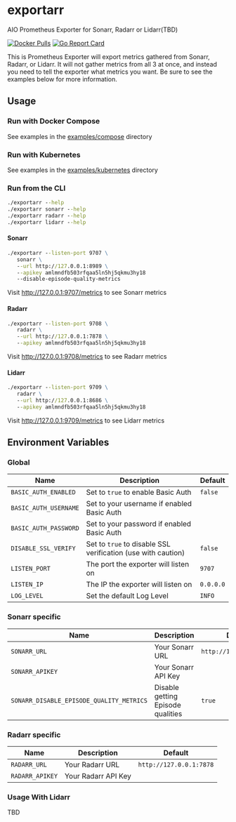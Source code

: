 # exportarr

AIO Prometheus Exporter for Sonarr, Radarr or Lidarr(TBD)

[![Docker Pulls](https://img.shields.io/docker/pulls/onedr0p/exportarr)](https://hub.docker.com/r/onedr0p/exportarr)
[![Go Report Card](https://goreportcard.com/badge/github.com/onedr0p/exportarr)](https://goreportcard.com/report/github.com/onedr0p/exportarr)

This is Prometheus Exporter will export metrics gathered from Sonarr, Radarr, or Lidarr. It will not gather metrics from all 3 at once, and instead you need to tell the exporter what metrics you want. Be sure to see the examples below for more information.

## Usage

### Run with Docker Compose

See examples in the [examples/compose](./examples/compose/) directory

### Run with Kubernetes

See examples in the [examples/kubernetes](./examples/kubernetes/) directory

### Run from the CLI

```cmd
./exportarr --help
./exportarr sonarr --help
./exportarr radarr --help
./exportarr lidarr --help
```

#### Sonarr

```cmd
./exportarr --listen-port 9707 \
   sonarr \
   --url http://127.0.0.1:8989 \
   --apikey amlmndfb503rfqaa5ln5hj5qkmu3hy18
   --disable-episode-quality-metrics
```

Visit http://127.0.0.1:9707/metrics to see Sonarr metrics

#### Radarr

```cmd
./exportarr --listen-port 9708 \
   radarr \
   --url http://127.0.0.1:7878 \
   --apikey amlmndfb503rfqaa5ln5hj5qkmu3hy18
```

Visit http://127.0.0.1:9708/metrics to see Radarr metrics

#### Lidarr

```cmd
./exportarr --listen-port 9709 \
   radarr \
   --url http://127.0.0.1:8686 \
   --apikey amlmndfb503rfqaa5ln5hj5qkmu3hy18
```

Visit http://127.0.0.1:9709/metrics to see Lidarr metrics

## Environment Variables

### Global

|Name                        |Description                                                  |Default                |
|----------------------------|-------------------------------------------------------------|-----------------------|
|`BASIC_AUTH_ENABLED`        |Set to `true` to enable Basic Auth                           |`false`                |
|`BASIC_AUTH_USERNAME`       |Set to your username if enabled Basic Auth                   |                       |
|`BASIC_AUTH_PASSWORD`       |Set to your password if enabled Basic Auth                   |                       |
|`DISABLE_SSL_VERIFY`        |Set to `true` to disable SSL verification (use with caution) |`false`                |
|`LISTEN_PORT`               |The port the exporter will listen on                         |`9707`                 |
|`LISTEN_IP`                 |The IP the exporter will listen on                           |`0.0.0.0`              |
|`LOG_LEVEL`                 |Set the default Log Level                                    |`INFO`                 |

### Sonarr specific

|Name                                    |Description                                                  |Default                |
|----------------------------------------|-------------------------------------------------------------|-----------------------|
|`SONARR_URL`                            |Your Sonarr URL                                              |`http://127.0.0.1:8989`|
|`SONARR_APIKEY`                         |Your Sonarr API Key                                          |                       |
|`SONARR_DISABLE_EPISODE_QUALITY_METRICS`|Disable getting Episode qualities                            |`true`                 |

### Radarr specific

|Name                        |Description                                                  |Default                |
|----------------------------|-------------------------------------------------------------|-----------------------|
|`RADARR_URL`                |Your Radarr URL                                              |`http://127.0.0.1:7878`|
|`RADARR_APIKEY`             |Your Radarr API Key                                          |                       |

### Usage With Lidarr

TBD
